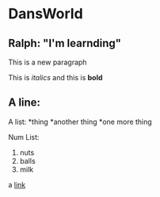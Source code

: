 # DansWorld
## Ralph: "I'm learnding"

This is a new paragraph


This is _italics_ and this is __bold__

A line:
---
A list:
  *thing
  *another thing
  *one more thing

Num List:
  1. nuts
  2. balls
  3. milk

a [link](google.com)
